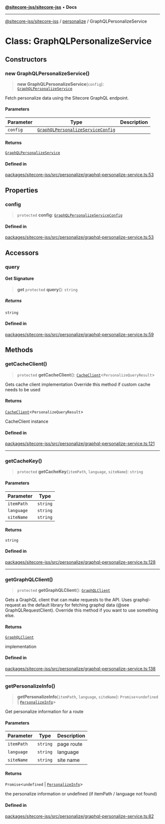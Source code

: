 [**@sitecore-jss/sitecore-jss**](../../README.md) • **Docs**

***

[@sitecore-jss/sitecore-jss](../../README.md) / [personalize](../README.md) / GraphQLPersonalizeService

# Class: GraphQLPersonalizeService

## Constructors

### new GraphQLPersonalizeService()

> **new GraphQLPersonalizeService**(`config`): [`GraphQLPersonalizeService`](GraphQLPersonalizeService.md)

Fetch personalize data using the Sitecore GraphQL endpoint.

#### Parameters

| Parameter | Type | Description |
| ------ | ------ | ------ |
| `config` | [`GraphQLPersonalizeServiceConfig`](../type-aliases/GraphQLPersonalizeServiceConfig.md) |  |

#### Returns

[`GraphQLPersonalizeService`](GraphQLPersonalizeService.md)

#### Defined in

[packages/sitecore-jss/src/personalize/graphql-personalize-service.ts:53](https://github.com/Sitecore/jss/blob/d00fef6718046b8c406769a72405039bc95ed947/packages/sitecore-jss/src/personalize/graphql-personalize-service.ts#L53)

## Properties

### config

> `protected` **config**: [`GraphQLPersonalizeServiceConfig`](../type-aliases/GraphQLPersonalizeServiceConfig.md)

#### Defined in

[packages/sitecore-jss/src/personalize/graphql-personalize-service.ts:53](https://github.com/Sitecore/jss/blob/d00fef6718046b8c406769a72405039bc95ed947/packages/sitecore-jss/src/personalize/graphql-personalize-service.ts#L53)

## Accessors

### query

#### Get Signature

> **get** `protected` **query**(): `string`

##### Returns

`string`

#### Defined in

[packages/sitecore-jss/src/personalize/graphql-personalize-service.ts:59](https://github.com/Sitecore/jss/blob/d00fef6718046b8c406769a72405039bc95ed947/packages/sitecore-jss/src/personalize/graphql-personalize-service.ts#L59)

## Methods

### getCacheClient()

> `protected` **getCacheClient**(): [`CacheClient`](../../index/interfaces/CacheClient.md)\<`PersonalizeQueryResult`\>

Gets cache client implementation
Override this method if custom cache needs to be used

#### Returns

[`CacheClient`](../../index/interfaces/CacheClient.md)\<`PersonalizeQueryResult`\>

CacheClient instance

#### Defined in

[packages/sitecore-jss/src/personalize/graphql-personalize-service.ts:121](https://github.com/Sitecore/jss/blob/d00fef6718046b8c406769a72405039bc95ed947/packages/sitecore-jss/src/personalize/graphql-personalize-service.ts#L121)

***

### getCacheKey()

> `protected` **getCacheKey**(`itemPath`, `language`, `siteName`): `string`

#### Parameters

| Parameter | Type |
| ------ | ------ |
| `itemPath` | `string` |
| `language` | `string` |
| `siteName` | `string` |

#### Returns

`string`

#### Defined in

[packages/sitecore-jss/src/personalize/graphql-personalize-service.ts:128](https://github.com/Sitecore/jss/blob/d00fef6718046b8c406769a72405039bc95ed947/packages/sitecore-jss/src/personalize/graphql-personalize-service.ts#L128)

***

### getGraphQLClient()

> `protected` **getGraphQLClient**(): [`GraphQLClient`](../../index/interfaces/GraphQLClient.md)

Gets a GraphQL client that can make requests to the API. Uses graphql-request as the default
library for fetching graphql data (@see GraphQLRequestClient). Override this method if you
want to use something else.

#### Returns

[`GraphQLClient`](../../index/interfaces/GraphQLClient.md)

implementation

#### Defined in

[packages/sitecore-jss/src/personalize/graphql-personalize-service.ts:138](https://github.com/Sitecore/jss/blob/d00fef6718046b8c406769a72405039bc95ed947/packages/sitecore-jss/src/personalize/graphql-personalize-service.ts#L138)

***

### getPersonalizeInfo()

> **getPersonalizeInfo**(`itemPath`, `language`, `siteName`): `Promise`\<`undefined` \| [`PersonalizeInfo`](../type-aliases/PersonalizeInfo.md)\>

Get personalize information for a route

#### Parameters

| Parameter | Type | Description |
| ------ | ------ | ------ |
| `itemPath` | `string` | page route |
| `language` | `string` | language |
| `siteName` | `string` | site name |

#### Returns

`Promise`\<`undefined` \| [`PersonalizeInfo`](../type-aliases/PersonalizeInfo.md)\>

the personalize information or undefined (if itemPath / language not found)

#### Defined in

[packages/sitecore-jss/src/personalize/graphql-personalize-service.ts:82](https://github.com/Sitecore/jss/blob/d00fef6718046b8c406769a72405039bc95ed947/packages/sitecore-jss/src/personalize/graphql-personalize-service.ts#L82)
